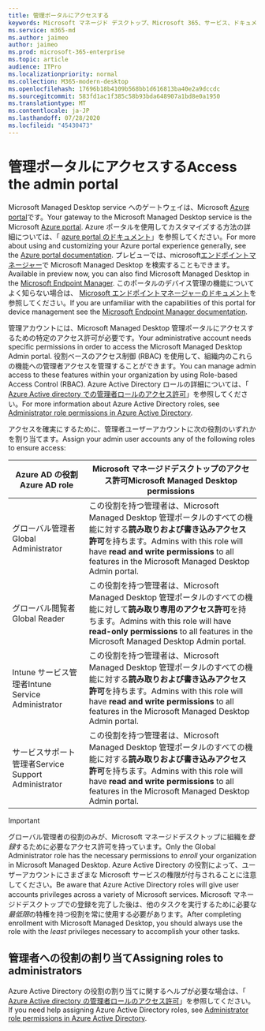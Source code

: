 ```yaml
---
title: 管理ポータルにアクセスする
keywords: Microsoft マネージド デスクトップ、Microsoft 365、サービス、ドキュメント
ms.service: m365-md
ms.author: jaimeo
author: jaimeo
ms.prod: microsoft-365-enterprise
ms.topic: article
audience: ITPro
ms.localizationpriority: normal
ms.collection: M365-modern-desktop
ms.openlocfilehash: 17696b18b4109b568bb1d616813ba40e2a9dccdc
ms.sourcegitcommit: 583fd1ac1f385c58b93bda648907a1bd8e0a1950
ms.translationtype: MT
ms.contentlocale: ja-JP
ms.lasthandoff: 07/28/2020
ms.locfileid: "45430473"
---
```

# <a name="access-the-admin-portal"></a><span data-ttu-id="4a4ba-103">管理ポータルにアクセスする</span><span class="sxs-lookup"><span data-stu-id="4a4ba-103">Access the admin portal</span></span>

<span data-ttu-id="4a4ba-104">Microsoft Managed Desktop service へのゲートウェイは、Microsoft [Azure portal](https://portal.azure.com)です。</span><span class="sxs-lookup"><span data-stu-id="4a4ba-104">Your gateway to the Microsoft Managed Desktop service is the Microsoft [Azure portal](https://portal.azure.com).</span></span> <span data-ttu-id="4a4ba-105">Azure ポータルを使用してカスタマイズする方法の詳細については、「 [azure portal のドキュメント](https://docs.microsoft.com/azure/azure-portal/)」を参照してください。</span><span class="sxs-lookup"><span data-stu-id="4a4ba-105">For more about using and customizing your Azure portal experience generally, see the [Azure portal documentation](https://docs.microsoft.com/azure/azure-portal/).</span></span> <span data-ttu-id="4a4ba-106">プレビューでは、microsoft[エンドポイントマネージャー](https://endpoint.microsoft.com/)で Microsoft Managed Desktop を検索することもできます。</span><span class="sxs-lookup"><span data-stu-id="4a4ba-106">Available in preview now, you can also find Microsoft Managed Desktop in the [Microsoft Endpoint Manager](https://endpoint.microsoft.com/).</span></span> <span data-ttu-id="4a4ba-107">このポータルのデバイス管理の機能についてよく知らない場合は、 [Microsoft エンドポイントマネージャーのドキュメント](https://docs.microsoft.com/mem/)を参照してください。</span><span class="sxs-lookup"><span data-stu-id="4a4ba-107">If you are unfamiliar with the capabilities of this portal for device management see the [Microsoft Endpoint Manager documentation](https://docs.microsoft.com/mem/).</span></span>

<span data-ttu-id="4a4ba-108">管理アカウントには、Microsoft Managed Desktop 管理ポータルにアクセスするための特定のアクセス許可が必要です。</span><span class="sxs-lookup"><span data-stu-id="4a4ba-108">Your administrative account needs specific permissions in order to access the Microsoft Managed Desktop Admin portal.</span></span> <span data-ttu-id="4a4ba-109">役割ベースのアクセス制御 (RBAC) を使用して、組織内のこれらの機能への管理者アクセスを管理することができます。</span><span class="sxs-lookup"><span data-stu-id="4a4ba-109">You can manage admin access to these features within your organization by using Role-based Access Control (RBAC).</span></span> <span data-ttu-id="4a4ba-110">Azure Active Directory ロールの詳細については、「 [Azure Active directory での管理者ロールのアクセス許可](https://docs.microsoft.com/azure/active-directory/users-groups-roles/directory-assign-admin-roles)」を参照してください。</span><span class="sxs-lookup"><span data-stu-id="4a4ba-110">For more information about Azure Active Directory roles, see [Administrator role permissions in Azure Active Directory](https://docs.microsoft.com/azure/active-directory/users-groups-roles/directory-assign-admin-roles).</span></span>

<span data-ttu-id="4a4ba-111">アクセスを確実にするために、管理者ユーザーアカウントに次の役割のいずれかを割り当てます。</span><span class="sxs-lookup"><span data-stu-id="4a4ba-111">Assign your admin user accounts any of the following roles to ensure access:</span></span>

|<span data-ttu-id="4a4ba-112">Azure AD の役割</span><span class="sxs-lookup"><span data-stu-id="4a4ba-112">Azure AD role</span></span>  |<span data-ttu-id="4a4ba-113">Microsoft マネージドデスクトップのアクセス許可</span><span class="sxs-lookup"><span data-stu-id="4a4ba-113">Microsoft Managed Desktop permissions</span></span>  |
|---------|---------|
|<span data-ttu-id="4a4ba-114">グローバル管理者</span><span class="sxs-lookup"><span data-stu-id="4a4ba-114">Global Administrator</span></span>     | <span data-ttu-id="4a4ba-115">この役割を持つ管理者は、Microsoft Managed Desktop 管理ポータルのすべての機能に対する**読み取りおよび書き込みアクセス許可**を持ちます。</span><span class="sxs-lookup"><span data-stu-id="4a4ba-115">Admins with this role will have **read and write permissions** to all features in the Microsoft Managed Desktop Admin portal.</span></span>         |
|<span data-ttu-id="4a4ba-116">グローバル閲覧者</span><span class="sxs-lookup"><span data-stu-id="4a4ba-116">Global Reader</span></span>     | <span data-ttu-id="4a4ba-117">この役割を持つ管理者は、Microsoft Managed Desktop 管理ポータルのすべての機能に対して**読み取り専用のアクセス許可**を持ちます。</span><span class="sxs-lookup"><span data-stu-id="4a4ba-117">Admins with this role will have **read-only permissions** to all features in the Microsoft Managed Desktop Admin portal.</span></span>         |
|<span data-ttu-id="4a4ba-118">Intune サービス管理者</span><span class="sxs-lookup"><span data-stu-id="4a4ba-118">Intune Service Administrator</span></span>     |  <span data-ttu-id="4a4ba-119">この役割を持つ管理者は、Microsoft Managed Desktop 管理ポータルのすべての機能に対する**読み取りおよび書き込みアクセス許可**を持ちます。</span><span class="sxs-lookup"><span data-stu-id="4a4ba-119">Admins with this role will have **read and write permissions** to all features in the Microsoft Managed Desktop Admin portal.</span></span>       |
|<span data-ttu-id="4a4ba-120">サービスサポート管理者</span><span class="sxs-lookup"><span data-stu-id="4a4ba-120">Service Support Administrator</span></span>     | <span data-ttu-id="4a4ba-121">この役割を持つ管理者は、Microsoft Managed Desktop 管理ポータルのすべての機能に対する**読み取りおよび書き込みアクセス許可**を持ちます。</span><span class="sxs-lookup"><span data-stu-id="4a4ba-121">Admins with this role will have **read and write permissions** to all features in the Microsoft Managed Desktop Admin portal.</span></span>         |

> [!IMPORTANT]
> <span data-ttu-id="4a4ba-122">グローバル管理者の役割のみが、Microsoft マネージドデスクトップに組織を*登録*するために必要なアクセス許可を持っています。</span><span class="sxs-lookup"><span data-stu-id="4a4ba-122">Only the Global Administrator role has the necessary permissions to *enroll* your organization in Microsoft Managed Desktop.</span></span> <span data-ttu-id="4a4ba-123">Azure Active Directory の役割によって、ユーザーアカウントにさまざまな Microsoft サービスの権限が付与されることに注意してください。</span><span class="sxs-lookup"><span data-stu-id="4a4ba-123">Be aware that Azure Active Directory roles will give user accounts privileges across a variety of Microsoft services.</span></span> <span data-ttu-id="4a4ba-124">Microsoft マネージドデスクトップでの登録を完了した後は、他のタスクを実行するために必要な*最低限*の特権を持つ役割を常に使用する必要があります。</span><span class="sxs-lookup"><span data-stu-id="4a4ba-124">After completing enrollment with Microsoft Managed Desktop, you should always use the role with the *least* privileges necessary to accomplish your other tasks.</span></span>

## <a name="assigning-roles-to-administrators"></a><span data-ttu-id="4a4ba-125">管理者への役割の割り当て</span><span class="sxs-lookup"><span data-stu-id="4a4ba-125">Assigning roles to administrators</span></span>

<span data-ttu-id="4a4ba-126">Azure Active Directory の役割の割り当てに関するヘルプが必要な場合は、「 [Azure Active directory の管理者ロールのアクセス許可](https://docs.microsoft.com/azure/active-directory/users-groups-roles/directory-assign-admin-roles)」を参照してください。</span><span class="sxs-lookup"><span data-stu-id="4a4ba-126">If you need help assigning Azure Active Directory roles, see [Administrator role permissions in Azure Active Directory](https://docs.microsoft.com/azure/active-directory/users-groups-roles/directory-assign-admin-roles).</span></span>
